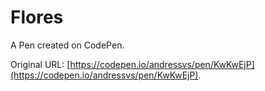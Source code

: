 # Flores

A Pen created on CodePen.

Original URL: [https://codepen.io/andressvs/pen/KwKwEjP](https://codepen.io/andressvs/pen/KwKwEjP).

